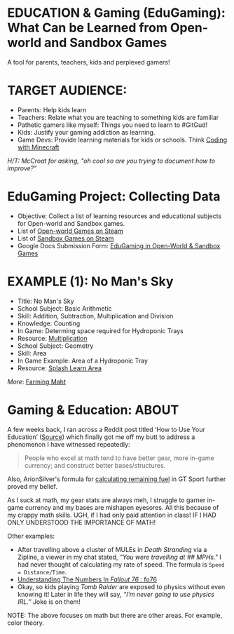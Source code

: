 # EDUCATION & Gaming (EduGaming): What Can be Learned from Open-world and Sandbox Games
A tool for parents, teachers, kids and perplexed gamers!

# TARGET AUDIENCE:
- Parents: Help kids learn
- Teachers: Relate what you are teaching to something kids are familiar
- Pathetic gamers like myself: Things you need to learn to #GitGud!
- Kids: Justify your gaming addiction as learning.
- Game Devs: Provide learning materials for kids or schools. Think [Coding with Minecraft](https://education.minecraft.net/hour-of-code)

_H/T: McCroat for asking, "oh cool so are you trying to document how to improve?"_

# EduGaming Project: Collecting Data
- Objective: Collect a list of learning resources and educational subjects for Open-world and Sandbox games.
- List of [Open-world Games on Steam](https://store.steampowered.com/search/?term=open+world)
- List of [Sandbox Games on Steam](https://store.steampowered.com/tags/en/Sandbox/)
- Google Docs Submission Form: [EduGaming in Open-World & Sandbox Games](https://forms.gle/qyB5DJ2oXQsPUHMA8)

# EXAMPLE (1): No Man's Sky
- Title: No Man's Sky
- School Subject: Basic Arithmetic 
- Skill: Addition, Subtraction, Multiplication and Division
- Knowledge: Counting
- In Game: Determing space required for Hydroponic Trays
- Resource: [Multiplication](https://www.homeschoolmath.net/worksheets/grade_6.php#multdiv)
- School Subject: Geometry
- Skill: Area
- In Game Example: Area of a Hydroponic Tray
- Resource: [Splash Learn Area](https://www.splashlearn.com/math-vocabulary/geometry/area)

_More_: [Farming Maht](https://github.com/iMorpheus/Gaming/blob/master/Games/NoMansSky/Crafting/farmingMath.md)

# Gaming & Education: ABOUT

A few weeks back, I ran across a Reddit post titled ‘How to Use Your Education’ ([Source](https://www.reddit.com/r/coolguides/comments/fiv1aj/how_to_use_your_education/)) which finally got me off my butt to address a phenomenon I have witnessed repeatedly: 
 > People who excel at math tend to have better gear, more in-game currency; and construct better bases/structures.
 
Also, ArionSilver's formula for [calculating remaining fuel](https://github.com/iMorpheus/Gaming/blob/master/Games/GTSPort/Refuelling.md) in GT Sport further proved my belief.

As I suck at math, my gear stats are always meh, I struggle to garner in-game currency and my bases are mishapen eyesores. All this because of my crappy math skills. UGH, if I had only paid attention in class! IF I HAD ONLY UNDERSTOOD THE IMPORTANCE OF MATH!

Other examples: 
- After travelling above a cluster of MULEs in _Death Stranding_ via a Zipline, a viewer in my chat stated, _"You were travelling at ## MPHs."_ I had never thought of calculating my rate of speed. The formula is `Speed = Distance/Time`.
- [Understanding The Numbers In _Fallout 76_ : fo76](https://www.reddit.com/r/fo76/comments/ftdw19/understanding_the_numbers_in_fallout_76/)
- Okay, so kids playing _Tomb Raider_ are exposed to physics without even knowing it!
Later in life they will say, _“I’m never going to use physics IRL.”_ Joke is on them!

NOTE: The above focuses on math but there are other areas. For example, color theory.




